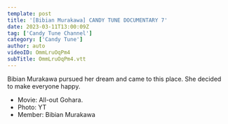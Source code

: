 ```yaml
---
template: post
title: '[Bibian Murakawa] CANDY TUNE DOCUMENTARY 7'
date: 2023-03-11T13:00:09Z
tag: ['Candy Tune Channel']
category: ['Candy Tune']
author: auto 
videoID: OmmLruOqPm4
subTitle: OmmLruOqPm4.vtt
---
```

Bibian Murakawa pursued her dream and came to this place. She decided to make everyone happy.

- Movie: All-out Gohara.
- Photo: YT
- Member: Bibian Murakawa
